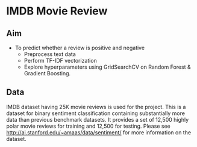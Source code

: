 # IMDB Movie Review

## Aim
* To predict whether a review is positive and negative
    * Preprocess text data
    * Perform TF-IDF vectorization
    * Explore hyperparameters using GridSearchCV on Random Forest & Gradient Boosting.

## Data
IMDB dataset having 25K movie reviews is used for the project. This is a dataset for binary sentiment classification containing substantially more data than previous benchmark datasets. It provides a set of 12,500 highly polar movie reviews for training and 12,500 for testing. Please see http://ai.stanford.edu/~amaas/data/sentiment/ for more information on the dataset.